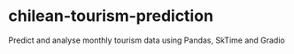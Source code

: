 # chilean-tourism-prediction
Predict and analyse monthly tourism data using Pandas, SkTime and Gradio
